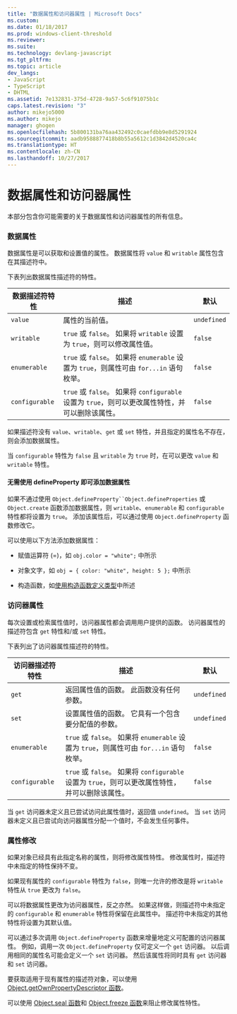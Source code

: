 ```yaml
---
title: "数据属性和访问器属性 | Microsoft Docs"
ms.custom: 
ms.date: 01/18/2017
ms.prod: windows-client-threshold
ms.reviewer: 
ms.suite: 
ms.technology: devlang-javascript
ms.tgt_pltfrm: 
ms.topic: article
dev_langs:
- JavaScript
- TypeScript
- DHTML
ms.assetid: 7e132831-375d-4728-9a57-5c6f91075b1c
caps.latest.revision: "3"
author: mikejo5000
ms.author: mikejo
manager: ghogen
ms.openlocfilehash: 5b800131ba76aa432492c0caefdbb9e8d5291924
ms.sourcegitcommit: aadb9588877418b8b55a5612c1d3842d4520ca4c
ms.translationtype: HT
ms.contentlocale: zh-CN
ms.lasthandoff: 10/27/2017
---
```

# <a name="data-properties-and-accessor-properties"></a>数据属性和访问器属性
本部分包含你可能需要的关于数据属性和访问器属性的所有信息。  
  
### <a name="data-properties"></a>数据属性  
 数据属性是可以获取和设置值的属性。 数据属性将 `value` 和 `writable` 属性包含在其描述符中。  
  
 下表列出数据属性描述符的特性。  
  
|数据描述符特性|描述|默认|  
|-------------------------------|-----------------|-------------|  
|`value`|属性的当前值。|`undefined`|  
|`writable`|`true` 或 `false`。 如果将 `writable` 设置为 `true`，则可以修改属性值。|`false`|  
|`enumerable`|`true` 或 `false`。 如果将 `enumerable` 设置为 `true`，则属性可由 `for...in` 语句枚举。|`false`|  
|`configurable`|`true` 或 `false`。 如果将 `configurable` 设置为 `true`，则可以更改属性特性，并可以删除该属性。|`false`|  
  
 如果描述符没有 `value`、`writable`、`get` 或 `set` 特性，并且指定的属性名不存在，则会添加数据属性。  
  
 当 `configurable` 特性为 `false` 且 `writable` 为 `true` 时，在可以更改 `value` 和 `writable` 特性。  
  
#### <a name="data-properties-added-without-using-defineproperty"></a>无需使用 defineProperty 即可添加数据属性  
 如果不通过使用 `Object.defineProperty``Object.defineProperties` 或 `Object.create` 函数添加数据属性，则 `writable`、`enumerable` 和 `configurable` 特性都将设置为 `true`。 添加该属性后，可以通过使用 `Object.defineProperty` 函数修改它。  
  
 可以使用以下方法添加数据属性：  
  
-   赋值运算符 (=)，如 `obj.color = "white";` 中所示  
  
-   对象文字，如 `obj = { color: "white", height: 5 };` 中所示  
  
-   构造函数，如[使用构造函数定义类型](../../javascript/advanced/using-constructors-to-define-types.md)中所述  
  
### <a name="accessor-properties"></a>访问器属性  
 每次设置或检索属性值时，访问器属性都会调用用户提供的函数。 访问器属性的描述符包含 `get` 特性和/或 `set` 特性。  
  
 下表列出了访问器属性描述符的特性。  
  
|访问器描述符特性|描述|默认|  
|-----------------------------------|-----------------|-------------|  
|`get`|返回属性值的函数。 此函数没有任何参数。|`undefined`|  
|`set`|设置属性值的函数。 它具有一个包含要分配值的参数。|`undefined`|  
|`enumerable`|`true` 或 `false`。 如果将 `enumerable` 设置为 `true`，则属性可由 `for...in` 语句枚举。|`false`|  
|`configurable`|`true` 或 `false`。 如果将 `configurable` 设置为 `true`，则可以更改属性特性，并可以删除该属性。|`false`|  
  
 当 `get` 访问器未定义且已尝试访问此属性值时，返回值 `undefined`。 当 `set` 访问器未定义且已尝试向访问器属性分配一个值时，不会发生任何事件。  
  
### <a name="property-modifications"></a>属性修改  
 如果对象已经具有此指定名称的属性，则将修改属性特性。 修改属性时，描述符中未指定的特性保持不变。  
  
 如果现有属性的 `configurable` 特性为 `false`，则唯一允许的修改是将 `writable` 特性从 `true` 更改为 `false`。  
  
 可以将数据属性更改为访问器属性，反之亦然。 如果这样做，则描述符中未指定的 `configurable` 和 `enumerable` 特性将保留在此属性中。 描述符中未指定的其他特性将设置为其默认值。  
  
 可以通过多次调用 `Object.defineProperty` 函数来增量地定义可配置的访问器属性。 例如，调用一次 `Object.defineProperty` 仅可定义一个 `get` 访问器。 以后调用相同的属性名可能会定义一个 `set` 访问器。 然后该属性将同时具有 `get` 访问器和 `set` 访问器。  
  
 要获取适用于现有属性的描述符对象，可以使用 [Object.getOwnPropertyDescriptor 函数](../../javascript/reference/object-getownpropertydescriptor-function-javascript.md)。  
  
 可以使用 [Object.seal 函数](../../javascript/reference/object-seal-function-javascript.md)和 [Object.freeze 函数](../../javascript/reference/object-freeze-function-javascript.md)来阻止修改属性特性。